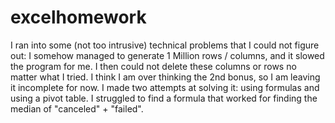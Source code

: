 # excelhomework
I ran into some (not too intrusive) technical problems that I could not figure out: I somehow managed to generate 1 Million rows / columns, and it slowed the program for me. I then could not delete these columns or rows no matter what I tried.
I think I am over thinking the 2nd bonus, so I am leaving it incomplete for now. I made two attempts at solving it: using formulas and using a pivot table. I struggled to find a formula that worked for finding the median of "canceled" + "failed".
